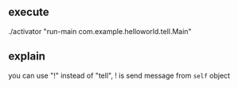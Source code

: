 
## execute

./activator "run-main com.example.helloworld.tell.Main"

## explain

you can use "!" instead of "tell", 
! is send message from `self` object

